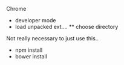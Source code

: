 

Chrome 
* developer mode
* load unpacked ext....
** choose directory


Not really necessary to just use this..
* npm install
* bower install
